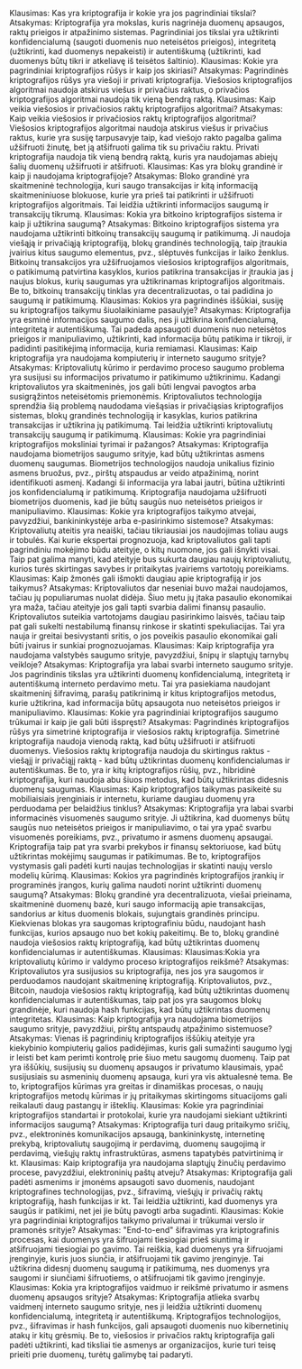 Klausimas: Kas yra kriptografija ir kokie yra jos pagrindiniai tikslai?
Atsakymas: Kriptografija yra mokslas, kuris nagrinėja duomenų apsaugos, raktų prieigos ir atpažinimo sistemas. Pagrindiniai jos tikslai yra užtikrinti konfidencialumą (saugoti duomenis nuo neteisėtos prieigos), integritetą (užtikrinti, kad duomenys nepakeisti) ir autentiškumą (užtikrinti, kad duomenys būtų tikri ir atkeliavę iš teisėtos šaltinio).
Klausimas: Kokie yra pagrindiniai kriptografijos rūšys ir kaip jos skiriasi?
Atsakymas: Pagrindinės kriptografijos rūšys yra viešoji ir privati kriptografija. Viešosios kriptografijos algoritmai naudoja atskirus viešus ir privačius raktus, o privačios kriptografijos algoritmai naudoja tik vieną bendrą raktą.
Klausimas: Kaip veikia viešosios ir privačiosios raktų kriptografijos algoritmai?
Atsakymas: Kaip veikia viešosios ir privačiosios raktų kriptografijos algoritmai?
Viešosios kriptografijos algoritmai naudoja atskirus viešus ir privačius raktus, kurie yra susiję tarpusavyje taip, kad viešojo rakto pagalba galima užšifruoti žinutę, bet ją atšifruoti galima tik su privačiu raktu. Privati kriptografija naudoja tik vieną bendrą raktą, kuris yra naudojamas abiejų šalių duomenų užšifruoti ir atšifruoti.
Klausimas: Kas yra blokų grandinė ir kaip ji naudojama kriptografijoje?
Atsakymas: Bloko grandinė yra skaitmeninė technologija, kuri saugo transakcijas ir kitą informaciją skaitmeniniuose blokuose, kurie yra prieš tai patikrinti ir užšifruoti kriptografijos algoritmais. Tai leidžia užtikrinti informacijos saugumą ir transakcijų tikrumą.
Klausimas: Kokia yra bitkoino kriptografijos sistema ir kaip ji užtikrina saugumą?
Atsakymas: Bitkoino kriptografijos sistema yra naudojama užtikrinti bitkoinų transakcijų saugumą ir patikimumą. Ji naudoja viešąją ir privačiąją kriptografiją, blokų grandinės technologiją, taip įtraukia įvairius kitus saugumo elementus, pvz., slėptuvės funkcijas ir laiko ženklus. Bitkoinų transakcijos yra užšifruojamos viešosios kriptografijos algoritmais, o patikimumą patvirtina kasyklos, kurios patikrina transakcijas ir įtraukia jas į naujus blokus, kurių saugumas yra užtikrinamas kriptografijos algoritmais. Be to, bitkoinų transakcijų tinklas yra decentralizuotas, o tai padidina jo saugumą ir patikimumą.
Klausimas: Kokios yra pagrindinės iššūkiai, susiję su kriptografijos taikymu šiuolaikiniame pasaulyje?
Atsakymas: Kriptografija yra esminė informacijos saugumo dalis, nes ji užtikrina konfidencialumą, integritetą ir autentiškumą. Tai padeda apsaugoti duomenis nuo neteisėtos prieigos ir manipuliavimo, užtikrinti, kad informacija būtų patikima ir tikroji, ir padidinti pasitikėjimą informacija, kuria remiamasi.
Klausimas: Kaip kriptografija yra naudojama kompiuterių ir interneto saugumo srityje?
Atsakymas: Kriptovaliutų kūrimo ir perdavimo proceso saugumo problema yra susijusi su informacijos privatumo ir patikimumo užtikrinimu. Kadangi kriptovaliutos yra skaitmeninės, jos gali būti lengvai pavogtos arba susigrąžintos neteisėtomis priemonėmis. Kriptovaliutos technologija sprendžia šią problemą naudodama viešąsias ir privačiąsias kriptografijos sistemas, blokų grandinės technologiją ir kasyklas, kurios patikrina transakcijas ir užtikrina jų patikimumą. Tai leidžia užtikrinti kriptovaliutų transakcijų saugumą ir patikimumą.
Klausimas: Kokie yra pagrindiniai kriptografijos moksliniai tyrimai ir pažangos?
Atsakymas: Kriptografija naudojama biometrijos saugumo srityje, kad būtų užtikrintas asmens duomenų saugumas. Biometrijos technologijos naudoja unikalius fizinio asmens bruožus, pvz., pirštų atspaudus ar veido atpažinimą, norint identifikuoti asmenį. Kadangi ši informacija yra labai jautri, būtina užtikrinti jos konfidencialumą ir patikimumą. Kriptografija naudojama užšifruoti biometrijos duomenis, kad jie būtų saugūs nuo neteisėtos prieigos ir manipuliavimo.
Klausimas: Kokie yra kriptografijos taikymo atvejai, pavyzdžiui, bankininkystėje arba e-pasirinkimo sistemose?
Atsakymas: Kriptovaliutų ateitis yra neaiški, tačiau tikriausiai jos naudojimas toliau augs ir tobulės. Kai kurie ekspertai prognozuoja, kad kriptovaliutos gali tapti pagrindiniu mokėjimo būdu ateityje, o kitų nuomone, jos gali išnykti visai. Taip pat galima manyti, kad ateityje bus sukurta daugiau naujų kriptovaliutų, kurios turės skirtingas savybes ir pritaikytas įvairiems vartotojų poreikiams.
Klausimas: Kaip žmonės gali išmokti daugiau apie kriptografiją ir jos taikymus?
Atsakymas: Kriptovaliutos dar neseniai buvo mažai naudojamos, tačiau jų populiarumas nuolat didėja. Šiuo metu jų įtaka pasaulio ekonomikai yra maža, tačiau ateityje jos gali tapti svarbia dalimi finansų pasaulio. Kriptovaliutos suteikia vartotojams daugiau pasirinkimo laisvės, tačiau taip pat gali sukelti nestabilumą finansų rinkose ir skatinti spekuliacijas. Tai yra nauja ir greitai besivystanti sritis, o jos poveikis pasaulio ekonomikai gali būti įvairus ir sunkiai prognozuojamas.
Klausimas: Kaip kriptografija yra naudojama valstybės saugumo srityje, pavyzdžiui, šnipų ir slaptųjų tarnybų veikloje?
Atsakymas: Kriptografija yra labai svarbi interneto saugumo srityje. Jos pagrindinis tikslas yra užtikrinti duomenų konfidencialumą, integritetą ir autentiškumą interneto perdavimo metu. Tai yra pasiekiama naudojant skaitmeninį šifravimą, parašų patikrinimą ir kitus kriptografijos metodus, kurie užtikrina, kad informacija būtų apsaugota nuo neteisėtos prieigos ir manipuliavimo.
Klausimas: Kokie yra pagrindiniai kriptografijos saugumo trūkumai ir kaip jie gali būti išspręsti?
Atsakymas: Pagrindinės kriptografijos rūšys yra simetrinė kriptografija ir viešosios raktų kriptografija. Simetrinė kriptografija naudoja vienodą raktą, kad būtų užšifruoti ir atšifruoti duomenys. Viešosios raktų kriptografija naudoja du skirtingus raktus - viešąjį ir privačiąjį raktą - kad būtų užtikrintas duomenų konfidencialumas ir autentiškumas. Be to, yra ir kitų kriptografijos rūšių, pvz., hibridinė kriptografija, kuri naudoja abu šiuos metodus, kad būtų užtikrintas didesnis duomenų saugumas.
Klausimas: Kaip kriptografijos taikymas pasikeitė su mobiliaisiais įrenginiais ir internetu, kuriame daugiau duomenų yra perduodama per belaidžius tinklus?
Atsakymas: Kriptografija yra labai svarbi informacinės visuomenės saugumo srityje. Ji užtikrina, kad duomenys būtų saugūs nuo neteisėtos prieigos ir manipuliavimo, o tai yra ypač svarbu visuomenės poreikiams, pvz., privatumo ir asmens duomenų apsaugai. Kriptografija taip pat yra svarbi prekybos ir finansų sektoriuose, kad būtų užtikrintas mokėjimų saugumas ir patikimumas. Be to, kriptografijos vystymasis gali padėti kurti naujas technologijas ir skatinti naujų verslo modelių kūrimą.
Klausimas: Kokios yra pagrindinės kriptografijos įrankių ir programinės įrangos, kurių galima naudoti norint užtikrinti duomenų saugumą?
Atsakymas: Blokų grandinė yra decentralizuota, viešai prieinama, skaitmeninė duomenų bazė, kuri saugo informaciją apie transakcijas, sandorius ar kitus duomenis blokais, sujungtais grandinės principu. Kiekvienas blokas yra saugomas kriptografiniu būdu, naudojant hash funkcijas, kurios apsaugo nuo bet kokių pakeitimų. Be to, blokų grandinė naudoja viešosios raktų kriptografiją, kad būtų užtikrintas duomenų konfidencialumas ir autentiškumas.
Klausimas: Klausimas:Kokia yra kriptovaliutų kūrimo ir valdymo proceso kriptografijos reikšmė?
Atsakymas: Kriptovaliutos yra susijusios su kriptografija, nes jos yra saugomos ir perduodamos naudojant skaitmeninę kriptografiją. Kriptovaliutos, pvz., Bitcoin, naudoja viešosios raktų kriptografiją, kad būtų užtikrintas duomenų konfidencialumas ir autentiškumas, taip pat jos yra saugomos blokų grandinėje, kuri naudoja hash funkcijas, kad būtų užtikrintas duomenų integritetas.
Klausimas: Kaip kriptografija yra naudojama biometrijos saugumo srityje, pavyzdžiui, pirštų antspaudų atpažinimo sistemuose?
Atsakymas: Vienas iš pagrindinių kriptografijos iššūkių ateityje yra kiekybinio kompiuterių galios padidėjimas, kuris gali sumažinti saugumo lygį ir leisti bet kam perimti kontrolę prie šiuo metu saugomų duomenų. Taip pat yra iššūkių, susijusių su duomenų apsaugos ir privatumo klausimais, ypač susijusiais su asmeninių duomenų apsauga, kuri yra vis aktualesnė tema. Be to, kriptografijos kūrimas yra greitas ir dinamiškas procesas, o naujų kriptografijos metodų kūrimas ir jų pritaikymas skirtingoms situacijoms gali reikalauti daug pastangų ir išteklių.
Klausimas: Kokie yra pagrindiniai kriptografijos standartai ir protokolai, kurie yra naudojami siekiant užtikrinti informacijos saugumą?
Atsakymas: Kriptografija turi daug pritaikymo sričių, pvz., elektroninės komunikacijos apsaugą, bankininkystę, internetinę prekybą, kriptovaliutų saugojimą ir perdavimą, duomenų saugojimą ir perdavimą, viešųjų raktų infrastruktūras, asmens tapatybės patvirtinimą ir kt.
Klausimas: Kaip kriptografija yra naudojama slaptųjų žinučių perdavimo procese, pavyzdžiui, elektroninių paštų atveju?
Atsakymas: Kriptografija gali padėti asmenims ir įmonėms apsaugoti savo duomenis, naudojant kriptografines technologijas, pvz., šifravimą, viešųjų ir privačių raktų kriptografiją, hash funkcijas ir kt. Tai leidžia užtikrinti, kad duomenys yra saugūs ir patikimi, net jei jie būtų pavogti arba sugadinti.
Klausimas: Kokie yra pagrindiniai kriptografijos taikymo privalumai ir trūkumai verslo ir pramonės srityje?
Atsakymas: "End-to-end" šifravimas yra kriptografinis procesas, kai duomenys yra šifruojami tiesiogiai prieš siuntimą ir atšifruojami tiesiogiai po gavimo. Tai reiškia, kad duomenys yra šifruojami įrenginyje, kuris juos siunčia, ir atšifruojami tik gavimo įrenginyje. Tai užtikrina didesnį duomenų saugumą ir patikimumą, nes duomenys yra saugomi ir siunčiami šifruotiems, o atšifruojami tik gavimo įrenginyje.
Klausimas: Kokia yra kriptografijos vaidmuo ir reikšmė privatumo ir asmens duomenų apsaugos srityje?
Atsakymas: Kriptografija atlieka svarbų vaidmenį interneto saugumo srityje, nes ji leidžia užtikrinti duomenų konfidencialumą, integritetą ir autentiškumą. Kriptografijos technologijos, pvz., šifravimas ir hash funkcijos, gali apsaugoti duomenis nuo kibernetinių atakų ir kitų grėsmių. Be to, viešosios ir privačios raktų kriptografija gali padėti užtikrinti, kad tiksliai tie asmenys ar organizacijos, kurie turi teisę prieiti prie duomenų, turėtų galimybę tai padaryti.

